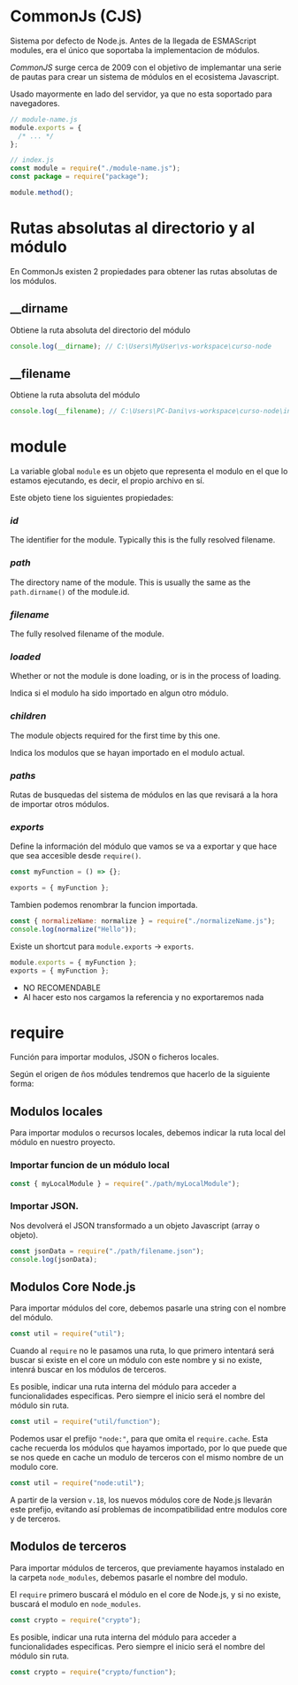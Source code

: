 # CommonJs (CJS)

Sistema por defecto de Node.js. Antes de la llegada de ESMAScript modules, era el único que soportaba la implementacion de módulos.

_CommonJS_ surge cerca de 2009 con el objetivo de implemantar una serie de pautas para crear un sistema de módulos en el ecosistema Javascript.

Usado mayormente en lado del servidor, ya que no esta soportado para navegadores.

```js
// module-name.js
module.exports = {
  /* ... */
};

// index.js
const module = require("./module-name.js");
const package = require("package");

module.method();
```

# Rutas absolutas al directorio y al módulo

En CommonJs existen 2 propiedades para obtener las rutas absolutas de los módulos.

## \_\_dirname

Obtiene la ruta absoluta del directorio del módulo

```js
console.log(__dirname); // C:\Users\MyUser\vs-workspace\curso-node
```

## \_\_filename

Obtiene la ruta absoluta del módulo

```js
console.log(__filename); // C:\Users\PC-Dani\vs-workspace\curso-node\index.js
```

# module

La variable global `module` es un objeto que representa el modulo en el que lo estamos ejecutando, es decir, el propio archivo en sí.

Este objeto tiene los siguientes propiedades:

### _id_

The identifier for the module. Typically this is the fully resolved filename.

### _path_

The directory name of the module. This is usually the same as the `path.dirname()` of the module.id.

### _filename_

The fully resolved filename of the module.

### _loaded_

Whether or not the module is done loading, or is in the process of loading.

Indica si el modulo ha sido importado en algun otro módulo.

### _children_

The module objects required for the first time by this one.

Indica los modulos que se hayan importado en el modulo actual.

### _paths_

Rutas de busquedas del sistema de módulos en las que revisará a la hora de importar otros módulos.

### _exports_

Define la información del módulo que vamos se va a exportar y que hace que sea accesible desde `require()`.

```js
const myFunction = () => {};

exports = { myFunction };
```

Tambien podemos renombrar la funcion importada.

```js
const { normalizeName: normalize } = require("./normalizeName.js");
console.log(normalize("Hello"));
```

Existe un shortcut para `module.exports` -> `exports`.

```js
module.exports = { myFunction };
exports = { myFunction };
```

- NO RECOMENDABLE
- Al hacer esto nos cargamos la referencia y no exportaremos nada

# require

Función para importar modulos, JSON o ficheros locales.

Según el origen de ños módules tendremos que hacerlo de la siguiente forma:

## Modulos locales

Para importar modulos o recursos locales, debemos indicar la ruta local del módulo en nuestro proyecto.

### Importar funcion de un módulo local

```js
const { myLocalModule } = require("./path/myLocalModule");
```

### Importar JSON.

Nos devolverá el JSON transformado a un objeto Javascript (array o objeto).

```js
const jsonData = require("./path/filename.json");
console.log(jsonData);
```

## Modulos Core Node.js

Para importar módulos del core, debemos pasarle una string con el nombre del módulo.

```js
const util = require("util");
```

Cuando al `require` no le pasamos una ruta, lo que primero intentará será buscar si existe en el core un módulo con este nombre y si no existe, intenrá buscar en los módulos de terceros.

Es posible, indicar una ruta interna del módulo para acceder a funcionalidades especificas. Pero siempre el inicio será el nombre del módulo sin ruta.

```js
const util = require("util/function");
```

Podemos usar el prefijo `"node:"`, para que omita el `require.cache`. Esta cache recuerda los módulos que hayamos importado, por lo que puede que se nos quede en cache un modulo de terceros con el mismo nombre de un modulo core.

```js
const util = require("node:util");
```

A partir de la version `v.18`, los nuevos módulos core de Node.js llevarán este prefijo, evitando así problemas de incompatibilidad entre modulos core y de terceros.

## Modulos de terceros

Para importar módulos de terceros, que previamente hayamos instalado en la carpeta `node_modules`, debemos pasarle el nombre del modulo.

El `require` primero buscará el módulo en el core de Node.js, y si no existe, buscará el modulo en `node_modules`.

```js
const crypto = require("crypto");
```

Es posible, indicar una ruta interna del módulo para acceder a funcionalidades especificas. Pero siempre el inicio será el nombre del módulo sin ruta.

```js
const crypto = require("crypto/function");
```
